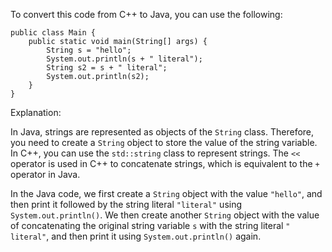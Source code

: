 To convert this code from C++ to Java, you can use the following:
```
public class Main {
    public static void main(String[] args) {
        String s = "hello";
        System.out.println(s + " literal");
        String s2 = s + " literal";
        System.out.println(s2);
    }
}
```
Explanation:

In Java, strings are represented as objects of the `String` class. Therefore, you need to create a `String` object to store the value of the string variable. In C++, you can use the `std::string` class to represent strings. The `<<` operator is used in C++ to concatenate strings, which is equivalent to the `+` operator in Java.

In the Java code, we first create a `String` object with the value `"hello"`, and then print it followed by the string literal `"literal"` using `System.out.println()`. We then create another `String` object with the value of concatenating the original string variable `s` with the string literal `" literal"`, and then print it using `System.out.println()` again.
